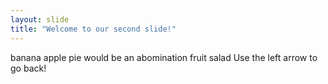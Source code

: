 ```yaml
---
layout: slide
title: "Welcome to our second slide!"
---
```

banana apple pie would be an abomination
fruit salad
Use the left arrow to go back!
